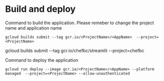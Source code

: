 # Build and deploy

Command to build the application. Please remeber to change the project name and application name
```
gcloud builds submit --tag gcr.io/<ProjectName>/<AppName>  --project=<ProjectName>
```

gcloud builds submit --tag gcr.io/chefbc/streamlit  --project=chefbc

Command to deploy the application
```
gcloud run deploy --image gcr.io/<ProjectName>/<AppName> --platform managed  --project=<ProjectName> --allow-unauthenticated
```

